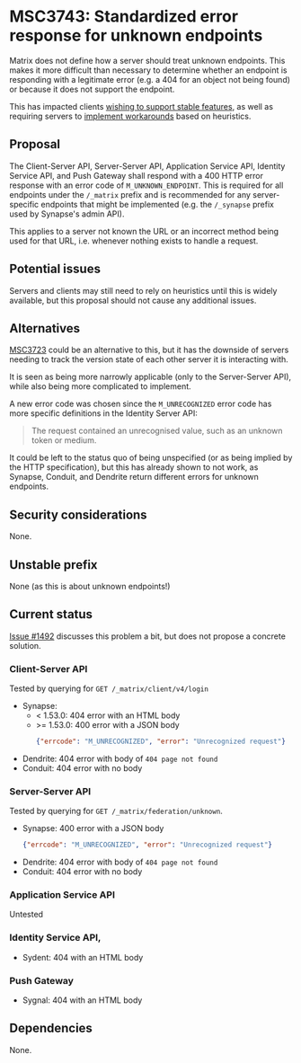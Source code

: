 # MSC3743: Standardized error response for unknown endpoints

Matrix does not define how a server should treat unknown endpoints. This makes it
more difficult than necessary to determine whether an endpoint is responding with
a legitimate error (e.g. a 404 for an object not being found) or because it does
not support the endpoint.

This has impacted clients [wishing to support stable features](https://github.com/vector-im/element-web/issues/19738),
as well as requiring servers to [implement workarounds](https://github.com/matrix-org/synapse/blob/a711ae78a8f8ba406ff122035c8bf096fac9a26c/synapse/federation/federation_client.py#L602-L622)
based on heuristics.


## Proposal

The Client-Server API, Server-Server API, Application Service API, Identity Service API,
and Push Gateway shall respond with a 400 HTTP error response with an error code
of `M_UNKNOWN_ENDPOINT`. This is required for all endpoints under the `/_matrix`
prefix and is recommended for any server-specific endpoints that might be
implemented (e.g. the `/_synapse` prefix used by Synapse's admin API).

This applies to a server not known the URL or an incorrect method being used for
that URL, i.e. whenever nothing exists to handle a request.


## Potential issues

Servers and clients may still need to rely on heuristics until this is widely
available, but this proposal should not cause any additional issues.


## Alternatives

[MSC3723](https://github.com/matrix-org/matrix-doc/pull/3723) could be an alternative
to this, but it has the downside of servers needing to track the version state
of each other server it is interacting with.

It is seen as being more narrowly applicable (only to the Server-Server API),
while also being more complicated to implement.

A new error code was chosen since the `M_UNRECOGNIZED` error code has more specific
definitions in the Identity Server API:

> The request contained an unrecognised value, such as an unknown token or medium.

It could be left to the status quo of being unspecified (or as being implied
by the HTTP specification), but this has already shown to not work, as Synapse,
Conduit, and Dendrite return different errors for unknown endpoints.


## Security considerations

None.

## Unstable prefix

None (as this is about unknown endpoints!)

## Current status

[Issue #1492](https://github.com/matrix-org/matrix-doc/issues/1492) discusses this
problem a bit, but does not propose a concrete solution.

### Client-Server API

Tested by querying for `GET /_matrix/client/v4/login`

* Synapse:
  * < 1.53.0: 404 error with an HTML body
  * \>= 1.53.0: 400 error with a JSON body
    ```json
    {"errcode": "M_UNRECOGNIZED", "error": "Unrecognized request"}
    ```
* Dendrite: 404 error with body of `404 page not found`
* Conduit: 404 error with no body

### Server-Server API

Tested by querying for `GET /_matrix/federation/unknown`.

* Synapse: 400 error with a JSON body
  ```json
  {"errcode": "M_UNRECOGNIZED", "error": "Unrecognized request"}
  ```
* Dendrite: 404 error with body of `404 page not found`
* Conduit: 404 error with no body

### Application Service API

Untested

### Identity Service API,

* Sydent: 404 with an HTML body

### Push Gateway

* Sygnal: 404 with an HTML body

## Dependencies

None.
